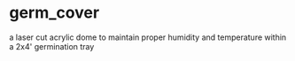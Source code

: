 # germ_cover
a laser cut acrylic dome to maintain proper humidity and temperature within a 2x4' germination tray
